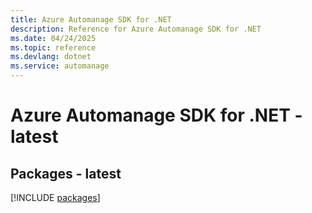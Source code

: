 ```yaml
---
title: Azure Automanage SDK for .NET
description: Reference for Azure Automanage SDK for .NET
ms.date: 04/24/2025
ms.topic: reference
ms.devlang: dotnet
ms.service: automanage
---
```

# Azure Automanage SDK for .NET - latest
## Packages - latest
[!INCLUDE [packages](automanage-index.md)]